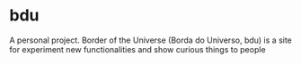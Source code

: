 # bdu
A personal project. Border of the Universe (Borda do Universo, bdu) is a site for experiment new functionalities and show curious things to people
